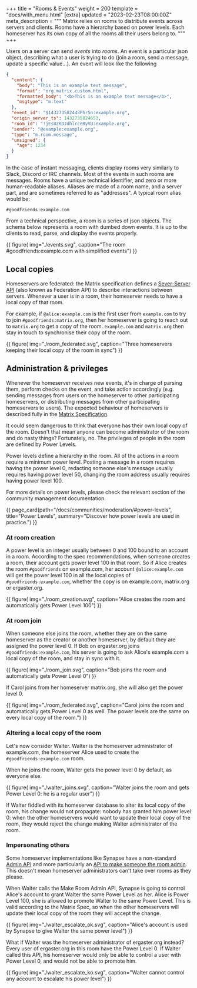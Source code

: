 +++
title = "Rooms & Events"
weight = 200
template = "docs/with_menu.html"
[extra]
updated = "2023-02-23T08:00:00Z"
meta_description = """
Matrix relies on rooms to distribute events across servers and clients. Rooms
have a hierarchy based on power levels. Each homeserver has its own copy of all
the rooms all their users belong to.
"""
+++

Users on a server can send *events* into *rooms*. An event is a particular json
object, describing what a user is trying to do (join a room, send a message,
update a specific value…). An event will look like the following

```json
{
  "content": {
    "body": "This is an example text message",
    "format": "org.matrix.custom.html",
    "formatted_body": "<b>This is an example text message</b>",
    "msgtype": "m.text"
  },
  "event_id": "$143273582443PhrSn:example.org",
  "origin_server_ts": 1432735824653,
  "room_id": "!jEsUZKDJdhlrceRyVU:example.org",
  "sender": "@example:example.org",
  "type": "m.room.message",
  "unsigned": {
    "age": 1234
  }
}
```

In the case of instant messaging, clients display rooms very similarly to Slack,
Discord or IRC channels. Most of the events in such rooms are messages. Rooms
have a unique technical identifier, and zero or more human-readable aliases.
Aliases are made of a room name, and a server part, and are sometimes referred
to as "addresses". A typical room alias would be:

```
#goodfriends:example.com
```

From a technical perspective, a room is a series of json objects. The schema
below represents a room with dumbed down events. It is up to the clients to
read, parse, and display the events properly.

{{ figure(
    img="./events.svg",
    caption="The room #goodfriends:example.com with simplified events")
}}

## Local copies

Homeservers are federated: the Matrix specification defines a [Sever-Server API](https://spec.matrix.org/latest/server-server-api/)
(also known as Federation API) to describe interactions between servers.
Whenever a user is in a room, their homeserver needs to have a local copy of
that room.

For example, if `@alice:example.com` is the first user from `example.com` to try
to join `#goodfriends:matrix.org`, then her homeserver is going to reach out to
`matrix.org` to get a copy of the room. `example.com` and `matrix.org` then stay
in touch to synchronise their copy of the room.

{{ figure(
    img="./room_federated.svg",
    caption="Three homeservers keeping their local copy of the room in sync")
}}

## Administration & privileges

Whenever the homeserver receives new events, it's in charge of parsing them,
perform checks on the event, and take action accordingly (e.g. sending messages
from users on the homeserver to other participating homeservers, or distributing
messages from other participating homeservers to users). The expected behaviour
of homeservers is described fully in the [Matrix Specification](https://spec.matrix.org).

It could seem dangerous to think that everyone has their own local copy of the
room. Doesn't that mean anyone can become administrator of the room and do nasty
things? Fortunately, no. The privileges of people in the room are defined by
Power Levels.

Power levels define a hierarchy in the room. All of the actions in a room
require a minimum power level. Posting a message in a room requires having the
power level 0, redacting someone else's message usually requires having power
level 50, changing the room address usually requires having power level 100.

For more details on power levels, please check the relevant section of the
community management documentation.

{{ page_card(path="/docs/communities/moderation/#power-levels",
    title="Power Levels",
    summary="Discover how power levels are used in practice.")
}}

### At room creation

A power level is an integer usually between 0 and 100 bound to an account in a
room. According to the spec recommendations, when someone creates a room, their
account gets power level 100 in that room. So if Alice creates the room
`#goodfriends` on example.com, her account `@alice:example.com` will get the
power level 100 in all the local copies of `#goodfriends:example.com`, whether
the copy is on example.com, matrix.org or ergaster.org.

{{ figure(
    img="./room_creation.svg",
    caption="Alice creates the room and automatically gets Power Level 100")
}}

### At room join

When someone else joins the room, whether they are on the same homeserver as the
creator or another homeserver, by default they are assigned the power level 0.
If Bob on ergaster.org joins `#goodfriends:example.com`, his server is going to
ask Alice's example.com a local copy of the room, and stay in sync with it.

{{ figure(
    img="./room_join.svg",
    caption="Bob joins the room and automatically gets Power Level 0")
}}

If Carol joins from her homeserver matrix.org, she will also get the power level
0.

{{ figure(
    img="./room_federated.svg",
    caption="Carol joins the room and automatically gets Power Level 0 as well.
    The power levels are the same on every local copy of the room.")
}}

### Altering a local copy of the room

Let's now consider Walter. Walter is the homeserver administrator of
example.com, the homeserver Alice used to create the `#goodfriends:example.com`
room.

When he joins the room, Walter gets the power level 0 by default, as everyone
else.

{{ figure(
    img="./walter_joins.svg",
    caption="Walter joins the room and gets Power Level 0: he is a regular user")
}}

If Walter fiddled with its homeserver database to alter its local copy of the
room, his change would not propagate: nobody has granted him power level 0: when
the other homeservers would want to update their local copy of the room, they
would reject the change making Walter administrator of the room.

### Impersonating others

Some homeserver implementations like Synapse have a non-standard [Admin API](https://matrix-org.github.io/synapse/latest/usage/administration/admin_api/index.html)
and more particularly an [API to make someone the room admin](https://matrix-org.github.io/synapse/latest/admin_api/rooms.html#make-room-admin-api).
This doesn't mean homeserver administrators can't take over rooms as they
please.

When Walter calls the Make Room Admin API, Synapse is going to control Alice's
account to grant Walter the same Power Level as her. Alice is Power Level 100,
she is allowed to promote Walter to the same Power Level. This is valid
according to the Matrix Spec, so when the other homeservers will update their
local copy of the room they will accept the change.

{{ figure(
    img="./walter_escalate_ok.svg",
    caption="Alice's account is used by Synapse to give Walter the same power level")
}}

What if Walter was the homeserver administrator of ergaster.org instead? Every
user of ergaster.org in this room have the Power Level 0. If Walter called this
API, his homeserver would only be able to control a user with Power Level 0, and
would not be able to promote him.

{{ figure(
    img="./walter_escalate_ko.svg",
    caption="Walter cannot control any account to escalate his power level")
}}
